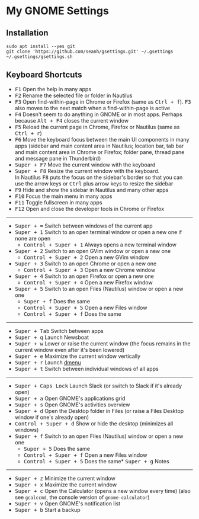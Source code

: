 My GNOME Settings
=================

Installation
------------

```terminal
sudo apt install --yes git
git clone 'https://github.com/seanh/gsettings.git' ~/.gsettings
~/.gsettings/gsettings.sh
```

Keyboard Shortcuts
------------------

* <kbd>F1</kbd> Open the help in many apps
* <kbd>F2</kbd> Rename the selected file or folder in Nautilus
* <kbd>F3</kbd> Open find-within-page in Chrome or Firefox (same as <kbd><kbd>Ctrl</kbd> + <kbd>f</kbd></kbd>). <kbd>F3</kbd> also moves to the next match when a find-within-page is active
* <kbd>F4</kbd> Doesn't seem to do anything in GNOME or in most apps. Perhaps because <kbd><kbd>Alt</kbd> + <kbd>F4</kbd></kbd> closes the current window
* <kbd>F5</kbd> Reload the current page in Chrome, Firefox or Nautilus (same as <kbd><kbd>Ctrl</kbd> + <kbd>r</kbd></kbd>)
* <kbd>F6</kbd> Move the keyboard focus between the main UI components in many apps (sidebar and main content area in Nautilus; location bar, tab bar and main content area in Chrome or Firefox; folder pane, thread pane and message pane in Thunderbird)
* <kbd><kbd>Super</kbd> + <kbd>F7</kbd></kbd> Move the current window with the keyboard
* <kbd><kbd>Super</kbd> + <kbd>F8</kbd></kbd> Resize the current window with the keyboard.  
  In Nautilus <kbd>F8</kbd> puts the focus on the sidebar's border so that you can use the arrow keys or <kbd>Ctrl</kbd> plus arrow keys to resize the sidebar
* <kbd>F9</kbd> Hide and show the sidebar in Nautilus and many other apps
* <kbd>F10</kbd> Focus the main menu in many apps
* <kbd>F11</kbd> Toggle fullscreen in many apps
* <kbd>F12</kbd> Open and close the developer tools in Chrome or Firefox

* * *

* <kbd><kbd>Super</kbd> + <kbd>=</kbd></kbd> Switch between windows of the current app
* <kbd><kbd>Super</kbd> + <kbd>1</kbd></kbd> Switch to an open terminal window or open a new one if none are open
  * <kbd><kbd>Control</kbd> + <kbd>Super</kbd> + <kbd>1</kbd></kbd> Always opens a new terminal window
* <kbd><kbd>Super</kbd> + <kbd>2</kbd></kbd> Switch to an open GVim window or open a new one
  * <kbd><kbd>Control</kbd> + <kbd>Super</kbd> + <kbd>2</kbd></kbd> Open a new GVim window
* <kbd><kbd>Super</kbd> + <kbd>3</kbd></kbd> Switch to an open Chrome or open a new one
  * <kbd><kbd>Control</kbd> + <kbd>Super</kbd> + <kbd>3</kbd></kbd> Open a new Chrome window
* <kbd><kbd>Super</kbd> + <kbd>4</kbd></kbd> Switch to an open Firefox or open a new one
  * <kbd><kbd>Control</kbd> + <kbd>Super</kbd> + <kbd>4</kbd></kbd> Open a new Firefox window
* <kbd><kbd>Super</kbd> + <kbd>5</kbd></kbd> Switch to an open Files (Nautilus) window or open a new one
  * <kbd><kbd>Super</kbd> + <kbd>f</kbd></kbd> Does the same
  * <kbd><kbd>Control</kbd> + <kbd>Super</kbd> + <kbd>5</kbd></kbd> Open a new Files window
  * <kbd><kbd>Control</kbd> + <kbd>Super</kbd> + <kbd>f</kbd></kbd> Does the same

* * *

* <kbd><kbd>Super</kbd> + <kbd>Tab</kbd></kbd> Switch between apps
* <kbd><kbd>Super</kbd> + <kbd>q</kbd></kbd> Launch Newsboat
* <kbd><kbd>Super</kbd> + <kbd>w</kbd></kbd> Lower or raise the current window (the focus remains in the current window even after it's been lowered)
* <kbd><kbd>Super</kbd> + <kbd>e</kbd></kbd> Maximize the current window vertically
* <kbd><kbd>Super</kbd> + <kbd>r</kbd></kbd> Launch [dmenu](https://github.com/seanh/dmenu)
* <kbd><kbd>Super</kbd> + <kbd>t</kbd></kbd> Switch between individual windows of all apps

* * *

* <kbd><kbd>Super</kbd> + <kbd>Caps Lock</kbd></kbd> Launch Slack (or switch to Slack if it's already open)
* <kbd><kbd>Super</kbd> + <kbd>a</kbd></kbd> Open GNOME's applications grid
* <kbd><kbd>Super</kbd> + <kbd>s</kbd></kbd> Open GNOME's activities overview
* <kbd><kbd>Super</kbd> + <kbd>d</kbd></kbd> Open the Desktop folder in Files (or raise a Files Desktop window if one's already open)
* <kbd><kbd>Control</kbd> + <kbd>Super</kbd> + <kbd>d</kbd></kbd> Show or hide the desktop (minimizes all windows)
* <kbd><kbd>Super</kbd> + <kbd>f</kbd></kbd> Switch to an open Files (Nautilus) window or open a new one
  * <kbd><kbd>Super</kbd> + <kbd>5</kbd></kbd> Does the same
  * <kbd><kbd>Control</kbd> + <kbd>Super</kbd> + <kbd>f</kbd></kbd> Open a new Files window
  * <kbd><kbd>Control</kbd> + <kbd>Super</kbd> + <kbd>5</kbd></kbd> Does the same* <kbd><kbd>Super</kbd> + <kbd>g</kbd></kbd> Notes

* * *

* <kbd><kbd>Super</kbd> + <kbd>z</kbd></kbd> Minimize the current window
* <kbd><kbd>Super</kbd> + <kbd>x</kbd></kbd> Maximize the current window
* <kbd><kbd>Super</kbd> + <kbd>c</kbd></kbd> Open the Calculator (opens a new window every time) (also see `gcalccmd`, the console version of `gnome-calculator`)
* <kbd><kbd>Super</kbd> + <kbd>v</kbd></kbd> Open GNOME's notification list
* <kbd><kbd>Super</kbd> + <kbd>b</kbd></kbd> Start a backup
